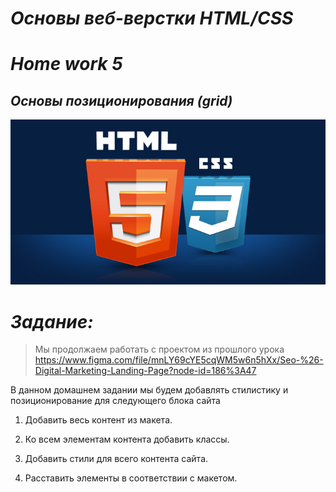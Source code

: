 # <i><b>Основы веб-верстки HTML/CSS</b>
# <b>Home work 5</b>
## <b> Основы позиционирования (grid)</b>
![html_css.jpg](html_css.jpg)
# Задание:</i>
>Мы продолжаем работать с проектом из прошлого урока 
>https://www.figma.com/file/mnLY69cYE5cqWM5w6n5hXx/Seo-%26-Digital-Marketing-Landing-Page?node-id=186%3A47

В данном домашнем задании мы будем добавлять стилистику и позиционирование для следующего блока сайта


1. Добавить весь контент из макета.

2. Ко всем элементам контента добавить классы.

3. Добавить стили для всего контента сайта.

4. Расставить элементы в соответствии с макетом.